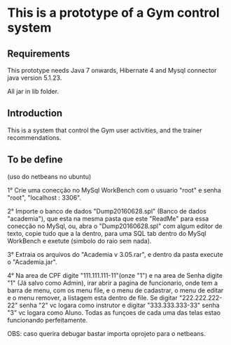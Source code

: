 ﻿# This is a prototype of a Gym control system 

## Requirements 

This prototype needs Java 7 onwards, Hibernate 4 and  Mysql connector java version 5.1.23.

All jar in lib folder.

## Introduction

This is a system that control the Gym user activities, and the trainer recommendations.

## To be define

 (uso do netbeans no ubuntu)

1° Crie uma conecção no MySql WorkBench com o usuario "root" e senha "root", "localhost : 3306".



2° Importe o banco de dados "Dump20160628.spl" (Banco de dados "academia"), que esta na mesma 
   pasta que este "ReadMe" para essa conecção no MySql, ou, abra o "Dump20160628.spl" com algum
   editor de texto, copie tudo que a la dentro, para uma SQL tab dentro do MySql WorkBench e 
   exetute (simbolo do raio sem nada).



3° Extraia os arquivos do "Academia v 3.05.rar", e dentro da pasta execute o "Academia.jar".



4° Na area de CPF digite "111.111.111-11"(onze "1") e na area de Senha digite "1" (Já salvo como
   Admin), irar abrir a pagina de funcionario, onde tem a barra de menu, com os menu file, e o 
   menu de cadastrar, o menu de editar e o menu remover, a listagem esta dentro de file. Se digitar
   "222.222.222-22" senha "2" vc logara como instrutor e digitar "333.333.333-33" senha "3" vc 
   logara como Aluno. Todas as funçoes de cada uma das telas estao funcionando perfeitamente.  


   


OBS: caso querira debugar bastar importa oprojeto para o netbeans.
